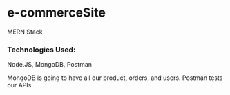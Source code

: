 # e-commerceSite

MERN Stack

### Technologies Used:
Node.JS, MongoDB, Postman

MongoDB is going to have all our product, orders, and users.
Postman tests our APIs 